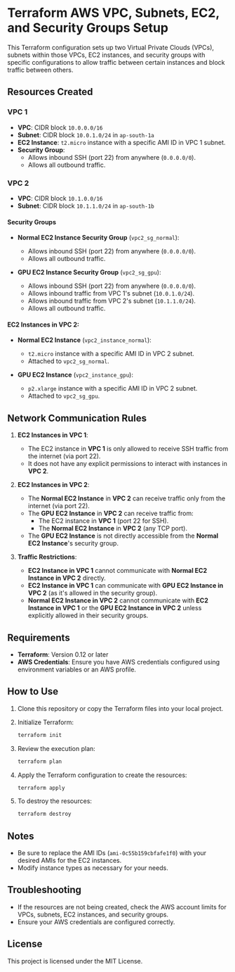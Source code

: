 # Terraform AWS VPC, Subnets, EC2, and Security Groups Setup

This Terraform configuration sets up two Virtual Private Clouds (VPCs), subnets within those VPCs, EC2 instances, and security groups with specific configurations to allow traffic between certain instances and block traffic between others.

## Resources Created

### VPC 1
- **VPC**: CIDR block `10.0.0.0/16`
- **Subnet**: CIDR block `10.0.1.0/24` in `ap-south-1a`
- **EC2 Instance**: `t2.micro` instance with a specific AMI ID in VPC 1 subnet.
- **Security Group**:
  - Allows inbound SSH (port 22) from anywhere (`0.0.0.0/0`).
  - Allows all outbound traffic.

### VPC 2
- **VPC**: CIDR block `10.1.0.0/16`
- **Subnet**: CIDR block `10.1.1.0/24` in `ap-south-1b`
  
#### Security Groups
- **Normal EC2 Instance Security Group** (`vpc2_sg_normal`):
  - Allows inbound SSH (port 22) from anywhere (`0.0.0.0/0`).
  - Allows all outbound traffic.

- **GPU EC2 Instance Security Group** (`vpc2_sg_gpu`):
  - Allows inbound SSH (port 22) from anywhere (`0.0.0.0/0`).
  - Allows inbound traffic from VPC 1's subnet (`10.0.1.0/24`).
  - Allows inbound traffic from VPC 2's subnet (`10.1.1.0/24`).
  - Allows all outbound traffic.

#### EC2 Instances in VPC 2:
- **Normal EC2 Instance** (`vpc2_instance_normal`):
  - `t2.micro` instance with a specific AMI ID in VPC 2 subnet.
  - Attached to `vpc2_sg_normal`.

- **GPU EC2 Instance** (`vpc2_instance_gpu`):
  - `p2.xlarge` instance with a specific AMI ID in VPC 2 subnet.
  - Attached to `vpc2_sg_gpu`.

## Network Communication Rules

1. **EC2 Instances in VPC 1**:
   - The EC2 instance in **VPC 1** is only allowed to receive SSH traffic from the internet (via port 22).
   - It does not have any explicit permissions to interact with instances in **VPC 2**.

2. **EC2 Instances in VPC 2**:
   - The **Normal EC2 Instance** in **VPC 2** can receive traffic only from the internet (via port 22).
   - The **GPU EC2 Instance** in **VPC 2** can receive traffic from:
     - The EC2 instance in **VPC 1** (port 22 for SSH).
     - The **Normal EC2 Instance** in **VPC 2** (any TCP port).
   - The **GPU EC2 Instance** is not directly accessible from the **Normal EC2 Instance**'s security group.
   
3. **Traffic Restrictions**:
   - **EC2 Instance in VPC 1** cannot communicate with **Normal EC2 Instance in VPC 2** directly.
   - **EC2 Instance in VPC 1** can communicate with **GPU EC2 Instance in VPC 2** (as it's allowed in the security group).
   - **Normal EC2 Instance in VPC 2** cannot communicate with **EC2 Instance in VPC 1** or the **GPU EC2 Instance in VPC 2** unless explicitly allowed in their security groups.

## Requirements

- **Terraform**: Version 0.12 or later
- **AWS Credentials**: Ensure you have AWS credentials configured using environment variables or an AWS profile.

## How to Use

1. Clone this repository or copy the Terraform files into your local project.
2. Initialize Terraform:

   ```bash
   terraform init
   ```

3. Review the execution plan:

   ```bash
   terraform plan
   ```

4. Apply the Terraform configuration to create the resources:

   ```bash
   terraform apply
   ```

5. To destroy the resources:

   ```bash
   terraform destroy
   ```

## Notes

- Be sure to replace the AMI IDs (`ami-0c55b159cbfafe1f0`) with your desired AMIs for the EC2 instances.
- Modify instance types as necessary for your needs.

## Troubleshooting

- If the resources are not being created, check the AWS account limits for VPCs, subnets, EC2 instances, and security groups.
- Ensure your AWS credentials are configured correctly.

## License

This project is licensed under the MIT License.
